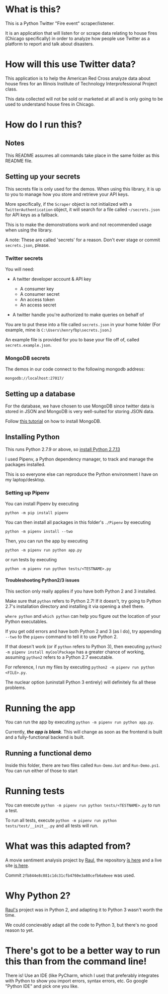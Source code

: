 # What is this?

This is a Python Twitter "Fire event" scraper/listener.

It is an application that will listen for or scrape data relating to house fires 
(Chicago specifically) in order to analyze how people use Twitter as a platform
to report and talk about disasters.

# How will this use Twitter data?

This application is to help the American Red Cross analyze data about house fires
for an Illinois Institute of Technology Interprofessional Project class.

This data collected will not be sold or marketed at all and is only going to be
used to understand house fires in Chicago.

# How do I run this?

## Notes

This README assumes all commands take place in the same folder as this README file.

## Setting up your secrets

This secrets file is only used for the demos. When using this library, it
is up to you to manage how you store and retrieve your API keys.

More specifically, if the `Scraper` object is not initialized with a `TwitterAuthentication`
object, it will search for a file called `~/secrets.json` for API keys as a fallback.

This is to make the demonstrations work and not recommended usage when using the
library.

A note: These are called 'secrets' for a reason. Don't ever stage or commit
`secrets.json`, please.

### Twitter secrets

You will need:

- A twitter developer account & API key
    - A consumer key
    - A consumer secret
    - An access token
    - An access secret

- A twitter handle you're authorized to make queries on behalf of

You are to put these into a file called `secrets.json` in your home folder (For example,
mine is `C:\Users\henryfbp\secrets.json`.)

An example file is provided for you to base your file off of, called
`secrets.example.json`.

### MongoDB secrets

The demos in our code connect to the following mongodb address:

    mongodb://localhost:27017/

## Setting up a database

For the database, we have chosen to use MongoDB since twitter data is stored in
JSON and MongoDB is very well-suited for storing JSON data.

Follow [this tutorial](https://docs.mongodb.com/v3.2/tutorial/) on how to install MongoDB.

## Installing Python

This runs Python 2.7.9 or above, so [install Python 2.7.13](https://www.python.org/downloads/release/python-2713/)

I used Pipenv, a Python dependency manager, to track and manage the packages
installed.

This is so everyone else can reproduce the Python environment I have on my
laptop/desktop.

### Setting up Pipenv

You can install Pipenv by executing 
    
    python -m pip install pipenv

You can then install all packages in this folder's `./Pipenv` by executing

    python -m pipenv install --two
    
Then, you can run the app by executing

    python -m pipenv run python app.py
    
or run tests by executing

    python -m pipenv run python tests/<TESTNAME>.py

#### Troubleshooting Python2/3 issues

This section only really applies if you have both Python 2 and 3 installed.

Make sure that `python` refers to Python 2.7! If it doesn't, try going to
Python 2.7's installation directory and installing it via opening a shell there.

`where python` and `which python` can help you figure out the location of your
Python executables.

If you get odd errors and have both Python 2 and 3 (as I do), try appending
`--two` to the `pipenv` command to tell it to use Python 2.

If that doesn't work (or if `python` refers to Python 3), then executing `python2 -m
pipenv install myCoolPackage` has a greater chance of working, assuming
`python2` refers to a Python 2.7 executable.

For reference, I run my files by executing `python2 -m pipenv run python <FILE>.py`.

The nuclear option (uninstall Python 3 entirely) will definitely fix all these
problems.

# Running the app

You can run the app by executing `python -m pipenv run python app.py`.

Currently, ***the app is blank***. This will change as soon as the frontend is built and
a fully-functional backend is built.

## Running a functional demo

Inside this folder, there are two files called `Run-Demo.bat` and
`Run-Demo.ps1`. You can run either of those to start

# Running tests

You can execute `python -m pipenv run python tests/<TESTNAME>.py` to run a test.

To run all tests, execute `python -m pipenv run python tests/test/__init__.py`
and all tests will run.

# What was this adapted from?

A movie sentiment analysis project by [Raul](https://github.com/raaraa/), the
repository [is here](https://github.com/raaraa/movie-twitter-sentiment) and a
live site [is here](https://movie-tweet-sentiment.herokuapp.com/).

Commit `2fb844e8c081c1dc31cfb4760e3a80cefb6a0eee` was used.

# Why Python 2?
[Raul's](https://github.com/raaraa/) project was in Python 2, and adapting it
to Python 3 wasn't worth the time.

We could concievably adapt all the code to Python 3, but there's no good
reason to yet.

# There's got to be a better way to run this than from the command line!

There is! Use an IDE (like PyCharm, which I use) that preferably integrates with 
Python to show you import errors, syntax errors, etc. Go google "Python IDE" and
pick one you like.